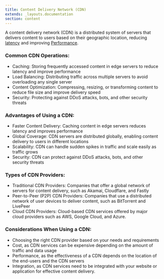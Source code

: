 ```yaml
---
title: Content Delivery Network (CDN)
extends: _layouts.documentation
section: content
---
```


A content delivery network (CDN) is a distributed system of servers that delivers content to users based on their geographic location, reducing [latency](/glossary/latency) and improving [Performance](/glossary/performance).

### Common CDN Operations:

-   Caching: Storing frequently accessed content in edge servers to reduce latency and improve performance
-   Load Balancing: Distributing traffic across multiple servers to avoid overloading any single server
-   Content Optimization: Compressing, resizing, or transforming content to reduce file size and improve delivery speed
-   Security: Protecting against DDoS attacks, bots, and other security threats

### Advantages of Using a CDN:

-   Faster Content Delivery: Caching content in edge servers reduces latency and improves performance
-   Global Coverage: CDN servers are distributed globally, enabling content delivery to users in different locations
-   Scalability: CDN can handle sudden spikes in traffic and scale easily as traffic grows
-   Security: CDN can protect against DDoS attacks, bots, and other security threats

### Types of CDN Providers:

-   Traditional CDN Providers: Companies that offer a global network of servers for content delivery, such as Akamai, Cloudflare, and Fastly
-   Peer-to-Peer (P2P) CDN Providers: Companies that use a distributed network of user devices to deliver content, such as BitTorrent and LivePeer
-   Cloud CDN Providers: Cloud-based CDN services offered by major cloud providers such as AWS, Google Cloud, and Azure.

### Considerations When Using a CDN:

-   Choosing the right CDN provider based on your needs and requirements
-   Cost, as CDN services can be expensive depending on the amount of traffic and data usage
-   Performance, as the effectiveness of a CDN depends on the location of the end-users and the CDN servers
-   Integration, as CDN services need to be integrated with your website or application for effective content delivery.